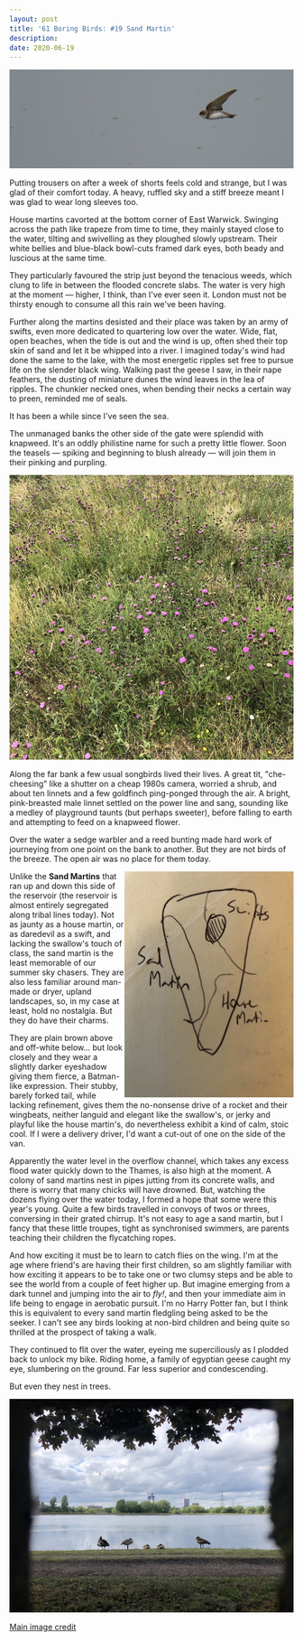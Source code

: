 ```yaml
---
layout: post
title: '61 Boring Birds: #19 Sand Martin'
description:
date: 2020-06-19
---
```

![sand martin](/assets/img/sand-martin.jpg)

Putting trousers on after a week of shorts feels cold and strange, but I was glad of their comfort today. A heavy, ruffled sky and a stiff breeze meant I was glad to wear long sleeves too. 

House martins cavorted at the bottom corner of East Warwick. Swinging across the path like trapeze from time to time, they mainly stayed close to the water, tilting and swivelling as they ploughed slowly upstream. Their white bellies and blue-black bowl-cuts framed dark eyes, both beady and luscious at the same time. 

They particularly favoured the strip just beyond the tenacious weeds, which clung to life in between the flooded concrete slabs. The water is very high at the moment &mdash; higher, I think, than I've ever seen it. London must not be thirsty enough to consume all this rain we've been having.

Further along the martins desisted and their place was taken by an army of swifts, even more dedicated to quartering low over the water. Wide, flat, open beaches, when the tide is out and the wind is up, often shed their top skin of sand and let it be whipped into a river. I imagined today's wind had done the same to the lake, with the most energetic ripples set free to pursue life on the slender black wing. Walking past the geese I saw, in their nape feathers,  the dusting of miniature dunes the wind leaves in the lea of ripples. The chunkier necked ones, when bending their necks a certain way to preen, reminded me of seals.

It has been a while since I've seen the sea.

The unmanaged banks the other side of the gate were splendid with knapweed. It's an oddly philistine name for such a pretty little flower. Soon the teasels &mdash; spiking and beginning to blush already &mdash; will join them in their pinking and purpling.

![knapweed](/assets/img/knapweed.jpg)

Along the far bank a few usual songbirds lived their lives. A great tit, "che-cheesing" like a shutter on a cheap 1980s camera, worried a shrub, and about ten linnets and a few goldfinch ping-ponged through the air. A bright, pink-breasted male linnet settled on the power line and sang, sounding like a medley of playground taunts (but perhaps sweeter), before falling to earth and attempting to feed on a knapweed flower.

Over the water a sedge warbler and a reed bunting made hard work of journeying from one point on the bank to another. But they are not birds of the breeze. The open air was no place for them today.

<img alt="diagram of swift, and martin lake partitioning" src="/assets/img/diagram.jpg" style="float:right" />

Unlike the **Sand Martins** that ran up and down this side of the reservoir (the reservoir is almost entirely segregated along tribal lines today). Not as jaunty as a house martin, or as daredevil as a swift, and lacking the swallow's touch of class, the sand martin is the least memorable of our summer sky chasers. They are also less familiar around man-made or dryer, upland landscapes, so, in my case at least, hold no nostalgia. But they do have their charms.

They are plain brown above and off-white below... but look closely and they wear a slightly darker eyeshadow giving them fierce, a Batman-like expression. Their stubby, barely forked tail, while lacking refinement, gives them the no-nonsense drive of a rocket and their wingbeats, neither languid and elegant like the swallow's, or jerky and playful like the house martin's, do nevertheless exhibit a kind of calm, stoic cool. If I were a delivery driver, I'd want a cut-out of one on the side of the van.

Apparently the water level in the overflow channel, which takes any excess flood water quickly down to the Thames, is also high at the moment. A colony of sand martins nest in pipes jutting from its concrete walls, and there is worry that many chicks will have drowned. But, watching the dozens flying over the water today, I formed a hope that some were this year's young. Quite a few birds travelled in convoys of twos or threes, conversing in their grated chirrup. It's not easy to age a sand martin, but I fancy that these little troupes, tight as synchronised swimmers, are parents teaching their children the flycatching ropes.

And how exciting it must be to learn to catch flies on the wing. I'm at the age where friend's are having their first children, so am slightly familiar with how exciting it appears to be to take one or two clumsy steps and be able to see the world from a couple of feet higher up. But imagine emerging from a dark tunnel and jumping into the air to _fly!_, and then your immediate aim in life being to engage in aerobatic pursuit. I'm no Harry Potter fan, but I think this is equivalent to every sand martin fledgling being asked to be the seeker. I can't see any birds looking at non-bird children and being quite so thrilled at the prospect of taking a walk.

They continued to flit over the water, eyeing me superciliously as I plodded back to unlock my bike. Riding home, a family of egyptian geese caught my eye, slumbering on the ground. Far less superior and condescending.

But even they nest in trees.

![egyptian geese asleep](/assets/img/egyptian-geese-sleep.jpg)

[Main image credit](https://www.flickr.com/photos/68466173@N02/33000698082/)
